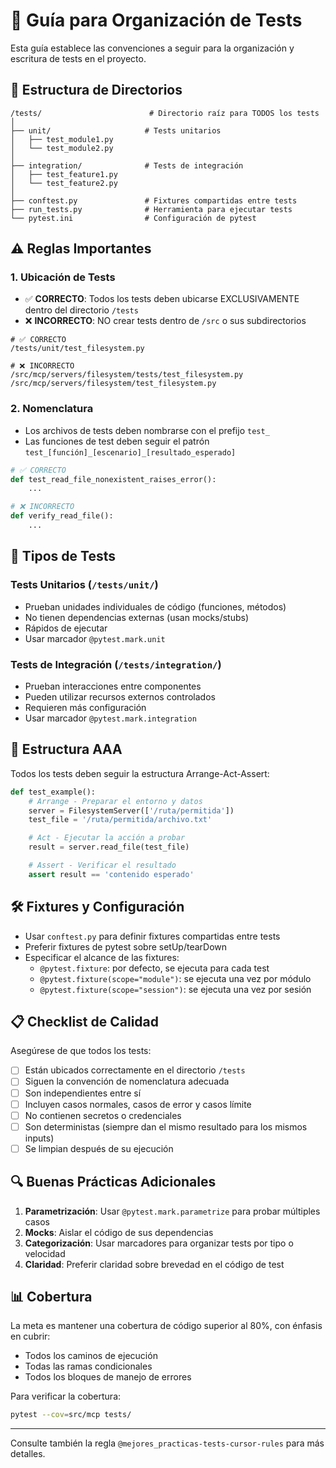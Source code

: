 # 📘 Guía para Organización de Tests

Esta guía establece las convenciones a seguir para la organización y escritura de tests en el proyecto.

## 📁 Estructura de Directorios

```
/tests/                        # Directorio raíz para TODOS los tests
│
├── unit/                     # Tests unitarios
│   ├── test_module1.py
│   └── test_module2.py
│
├── integration/              # Tests de integración
│   ├── test_feature1.py
│   └── test_feature2.py
│
├── conftest.py               # Fixtures compartidas entre tests
├── run_tests.py              # Herramienta para ejecutar tests
└── pytest.ini                # Configuración de pytest
```

## ⚠️ Reglas Importantes

### 1. Ubicación de Tests

- ✅ **CORRECTO**: Todos los tests deben ubicarse EXCLUSIVAMENTE dentro del directorio `/tests`
- ❌ **INCORRECTO**: NO crear tests dentro de `/src` o sus subdirectorios

```
# ✅ CORRECTO
/tests/unit/test_filesystem.py

# ❌ INCORRECTO
/src/mcp/servers/filesystem/tests/test_filesystem.py
/src/mcp/servers/filesystem/test_filesystem.py
```

### 2. Nomenclatura

- Los archivos de tests deben nombrarse con el prefijo `test_`
- Las funciones de test deben seguir el patrón `test_[función]_[escenario]_[resultado_esperado]`

```python
# ✅ CORRECTO
def test_read_file_nonexistent_raises_error():
    ...

# ❌ INCORRECTO
def verify_read_file():
    ...
```

## 🧪 Tipos de Tests

### Tests Unitarios (`/tests/unit/`)

- Prueban unidades individuales de código (funciones, métodos)
- No tienen dependencias externas (usan mocks/stubs)
- Rápidos de ejecutar
- Usar marcador `@pytest.mark.unit`

### Tests de Integración (`/tests/integration/`)

- Prueban interacciones entre componentes
- Pueden utilizar recursos externos controlados
- Requieren más configuración
- Usar marcador `@pytest.mark.integration`

## 🔄 Estructura AAA

Todos los tests deben seguir la estructura Arrange-Act-Assert:

```python
def test_example():
    # Arrange - Preparar el entorno y datos
    server = FilesystemServer(['/ruta/permitida'])
    test_file = '/ruta/permitida/archivo.txt'

    # Act - Ejecutar la acción a probar
    result = server.read_file(test_file)

    # Assert - Verificar el resultado
    assert result == 'contenido esperado'
```

## 🛠️ Fixtures y Configuración

- Usar `conftest.py` para definir fixtures compartidas entre tests
- Preferir fixtures de pytest sobre setUp/tearDown
- Especificar el alcance de las fixtures:
  - `@pytest.fixture`: por defecto, se ejecuta para cada test
  - `@pytest.fixture(scope="module")`: se ejecuta una vez por módulo
  - `@pytest.fixture(scope="session")`: se ejecuta una vez por sesión

## 📋 Checklist de Calidad

Asegúrese de que todos los tests:

- [ ] Están ubicados correctamente en el directorio `/tests`
- [ ] Siguen la convención de nomenclatura adecuada
- [ ] Son independientes entre sí
- [ ] Incluyen casos normales, casos de error y casos límite
- [ ] No contienen secretos o credenciales
- [ ] Son deterministas (siempre dan el mismo resultado para los mismos inputs)
- [ ] Se limpian después de su ejecución

## 🔍 Buenas Prácticas Adicionales

1. **Parametrización**: Usar `@pytest.mark.parametrize` para probar múltiples casos
2. **Mocks**: Aislar el código de sus dependencias
3. **Categorización**: Usar marcadores para organizar tests por tipo o velocidad
4. **Claridad**: Preferir claridad sobre brevedad en el código de test

## 📊 Cobertura

La meta es mantener una cobertura de código superior al 80%, con énfasis en cubrir:
- Todos los caminos de ejecución
- Todas las ramas condicionales
- Todos los bloques de manejo de errores

Para verificar la cobertura:

```bash
pytest --cov=src/mcp tests/
```

---

Consulte también la regla `@mejores_practicas-tests-cursor-rules` para más detalles.

